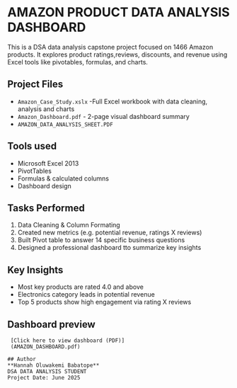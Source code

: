 # AMAZON PRODUCT DATA ANALYSIS DASHBOARD

This is a DSA data analysis capstone project focused on 1466 Amazon products. It explores product ratings,reviews, discounts, and revenue using Excel tools like pivotables, formulas, and charts.

## Project Files
- `Amazon_Case_Study.xslx` -Full Excel workbook with data cleaning, analysis and charts
- `Amazon_Dashboard.pdf` - 2-page visual dashboard summary
- `AMAZON_DATA_ANALYSIS_SHEET.PDF`

## Tools used
- Microsoft Excel 2013
- PivotTables
- Formulas & calculated columns
- Dashboard design

## Tasks Performed
1. Data Cleaning & Column Formating
2. Created new metrics (e.g. potential revenue, ratings X reviews)
3. Built Pivot table to answer 14 specific business questions
4. Designed a professional dashboard tto summarize key insights

 ## Key Insights
   - Most key products are rated 4.0 and above
   - Electronics category leads in potential revenue
   - Top 5 products show high engagement via rating X reviews
  
   ## Dashboard preview
     [Click here to view dashboard (PDF)]
     (AMAZON_DASHBOARD.pdf)

    ## Author
    **Hannah Oluwakemi Babatope**
    DSA DATA ANALYSIS STUDENT
    Project Date: June 2025
    
     

     
